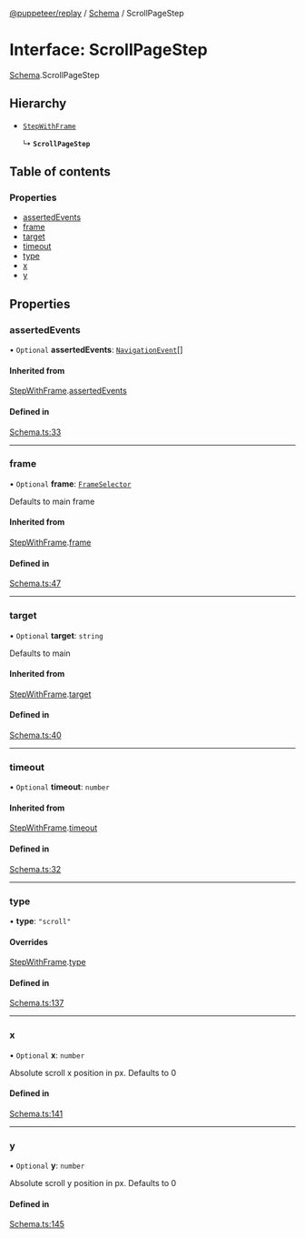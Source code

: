 [@puppeteer/replay](../README.md) / [Schema](../modules/Schema.md) / ScrollPageStep

# Interface: ScrollPageStep

[Schema](../modules/Schema.md).ScrollPageStep

## Hierarchy

- [`StepWithFrame`](Schema.StepWithFrame.md)

  ↳ **`ScrollPageStep`**

## Table of contents

### Properties

- [assertedEvents](Schema.ScrollPageStep.md#assertedevents)
- [frame](Schema.ScrollPageStep.md#frame)
- [target](Schema.ScrollPageStep.md#target)
- [timeout](Schema.ScrollPageStep.md#timeout)
- [type](Schema.ScrollPageStep.md#type)
- [x](Schema.ScrollPageStep.md#x)
- [y](Schema.ScrollPageStep.md#y)

## Properties

### assertedEvents

• `Optional` **assertedEvents**: [`NavigationEvent`](Schema.NavigationEvent.md)[]

#### Inherited from

[StepWithFrame](Schema.StepWithFrame.md).[assertedEvents](Schema.StepWithFrame.md#assertedevents)

#### Defined in

[Schema.ts:33](https://github.com/puppeteer/replay/blob/main/src/Schema.ts#L33)

___

### frame

• `Optional` **frame**: [`FrameSelector`](../modules/Schema.md#frameselector)

Defaults to main frame

#### Inherited from

[StepWithFrame](Schema.StepWithFrame.md).[frame](Schema.StepWithFrame.md#frame)

#### Defined in

[Schema.ts:47](https://github.com/puppeteer/replay/blob/main/src/Schema.ts#L47)

___

### target

• `Optional` **target**: `string`

Defaults to main

#### Inherited from

[StepWithFrame](Schema.StepWithFrame.md).[target](Schema.StepWithFrame.md#target)

#### Defined in

[Schema.ts:40](https://github.com/puppeteer/replay/blob/main/src/Schema.ts#L40)

___

### timeout

• `Optional` **timeout**: `number`

#### Inherited from

[StepWithFrame](Schema.StepWithFrame.md).[timeout](Schema.StepWithFrame.md#timeout)

#### Defined in

[Schema.ts:32](https://github.com/puppeteer/replay/blob/main/src/Schema.ts#L32)

___

### type

• **type**: ``"scroll"``

#### Overrides

[StepWithFrame](Schema.StepWithFrame.md).[type](Schema.StepWithFrame.md#type)

#### Defined in

[Schema.ts:137](https://github.com/puppeteer/replay/blob/main/src/Schema.ts#L137)

___

### x

• `Optional` **x**: `number`

Absolute scroll x position in px. Defaults to 0

#### Defined in

[Schema.ts:141](https://github.com/puppeteer/replay/blob/main/src/Schema.ts#L141)

___

### y

• `Optional` **y**: `number`

Absolute scroll y position in px. Defaults to 0

#### Defined in

[Schema.ts:145](https://github.com/puppeteer/replay/blob/main/src/Schema.ts#L145)
